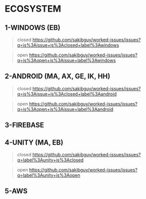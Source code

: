 # ECOSYSTEM
## 1-WINDOWS (EB)
> closed https://github.com/sakibguy/worked-issues/issues?q=is%3Aissue+is%3Aclosed+label%3Awindows

> open https://github.com/sakibguy/worked-issues/issues?q=is%3Aopen+is%3Aissue+label%3Awindows
## 2-ANDROID (MA, AX, GE, IK, HH)
> closed https://github.com/sakibguy/worked-issues/issues?q=is%3Aissue+is%3Aclosed+label%3Aandroid

> open https://github.com/sakibguy/worked-issues/issues?q=is%3Aopen+is%3Aissue+label%3Aandroid
## 3-FIREBASE
## 4-UNITY (MA, EB)
> closed https://github.com/sakibguy/worked-issues/issues?q=label%3Aunity+is%3Aclosed

> open https://github.com/sakibguy/worked-issues/issues?q=label%3Aunity+is%3Aopen
## 5-AWS
